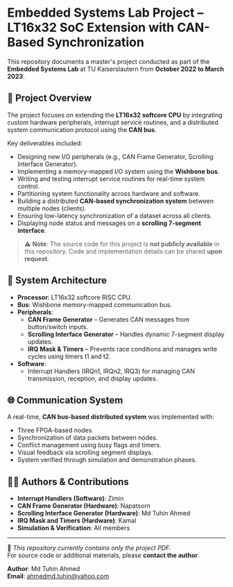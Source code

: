 # Embedded Systems Lab Project – LT16x32 SoC Extension with CAN-Based Synchronization

This repository documents a master's project conducted as part of the **Embedded Systems Lab** at TU Kaiserslautern from **October 2022 to March 2023**.

## 📌 Project Overview

The project focuses on extending the **LT16x32 softcore CPU** by integrating custom hardware peripherals, interrupt service routines, and a distributed system communication protocol using the **CAN bus**.

Key deliverables included:
- Designing new I/O peripherals (e.g., CAN Frame Generator, Scrolling Interface Generator).
- Implementing a memory-mapped I/O system using the **Wishbone bus**.
- Writing and testing interrupt service routines for real-time system control.
- Partitioning system functionality across hardware and software.
- Building a distributed **CAN-based synchronization system** between multiple nodes (clients).
- Ensuring low-latency synchronization of a dataset across all clients.
- Displaying node status and messages on a **scrolling 7-segment interface**.

> ⚠️ **Note**: The source code for this project is **not publicly available** in this repository. Code and implementation details can be shared **upon request**.

## 🧩 System Architecture

- **Processor**: LT16x32 softcore RISC CPU.
- **Bus**: Wishbone memory-mapped communication bus.
- **Peripherals**:
  - **CAN Frame Generator** – Generates CAN messages from button/switch inputs.
  - **Scrolling Interface Generator** – Handles dynamic 7-segment display updates.
  - **IRQ Mask & Timers** – Prevents race conditions and manages write cycles using timers t1 and t2.
- **Software**:
  - Interrupt Handlers (IRQn1, IRQn2, IRQ3) for managing CAN transmission, reception, and display updates.

## 🌐 Communication System

A real-time, **CAN bus-based distributed system** was implemented with:
- Three FPGA-based nodes.
- Synchronization of data packets between nodes.
- Conflict management using busy flags and timers.
- Visual feedback via scrolling segment displays.
- System verified through simulation and demonstration phases.

## 👨‍💻 Authors & Contributions

- **Interrupt Handlers (Software)**: Zimin  
- **CAN Frame Generator (Hardware)**: Napatsorn  
- **Scrolling Interface Generator (Hardware)**: Md Tuhin Ahmed  
- **IRQ Mask and Timers (Hardware)**: Kamal  
- **Simulation & Verification**: All members

---

📁 *This repository currently contains only the project PDF.*  
For source code or additional materials, please **contact the author**.

**Author**: Md Tuhin Ahmed  
**Email**: [ahmedmd.tuhin@yahoo.com](mailto:ahmedmd.tuhin@yahoo.com)